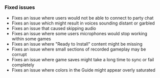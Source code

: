 ### Fixed issues
- Fixes an issue where users would not be able to connect to party chat
- Fixes an issue which might result in voices sounding distant or garbled
- Fixes an issue that caused skipping audio
- Fixes an issue where some users microphones would stop working within some games
- Fixes an issue where "Ready to Install" content might be missing
- Fixes an issue where small sections of recorded gameplay may be corrupt
- Fixes an issue where game saves might take a long time to sync or fail completely
- Fixes an issue where colors in the Guide might appear overly saturated